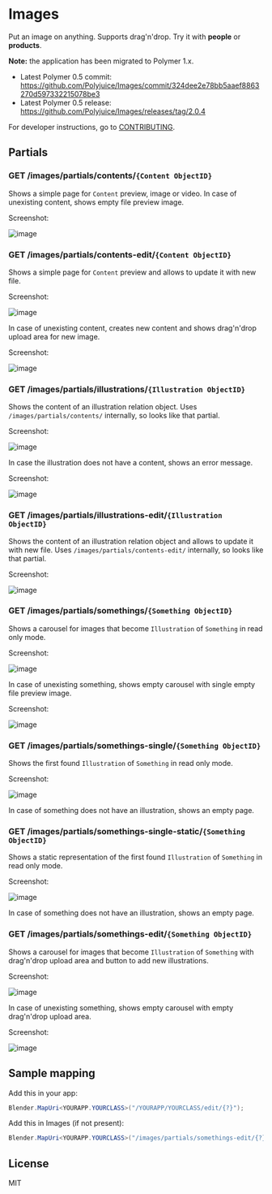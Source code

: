 # Images

Put an image on anything. Supports drag'n'drop. Try it with **people** or **products**.

 **Note:** the application has been migrated to Polymer 1.x.
- Latest Polymer 0.5 commit: https://github.com/Polyjuice/Images/commit/324dee2e78bb5aaef8863270d597332215078be3
- Latest Polymer 0.5 release: https://github.com/Polyjuice/Images/releases/tag/2.0.4

For developer instructions, go to [CONTRIBUTING](CONTRIBUTING.md).

## Partials

### GET /images/partials/contents/`{Content ObjectID}`

Shows a simple page for `Content` preview, image or video. In case of unexisting content, shows empty file preview image.

Screenshot:

![image](docs/screenshot-content.png)

### GET /images/partials/contents-edit/`{Content ObjectID}`

Shows a simple page for `Content` preview and allows to update it with new file.

Screenshot:

![image](docs/screenshot-content-edit.png)

In case of unexisting content, creates new content and shows drag'n'drop upload area for new image.

Screenshot:

![image](docs/screenshot-content-edit-empty.png)

### GET /images/partials/illustrations/`{Illustration ObjectID}`

Shows the content of an illustration relation object. Uses `/images/partials/contents/` internally, so looks like that partial.

Screenshot:

![image](docs/screenshot-illustrations.png)

In case the illustration does not have a content, shows an error message.

Screenshot:

![image](docs/screenshot-illustrations-error.png)

### GET /images/partials/illustrations-edit/`{Illustration ObjectID}`

Shows the content of an illustration relation object and allows to update it with new file. Uses `/images/partials/contents-edit/` internally, so looks like that partial.

Screenshot:

![image](docs/screenshot-illustrations-edit.png)

### GET /images/partials/somethings/`{Something ObjectID}`

Shows a carousel for images that become `Illustration` of `Something` in read only mode.

Screenshot:

![image](docs/screenshot-somethings.png)

In case of unexisting something, shows empty carousel with single empty file preview image.

Screenshot:

![image](docs/screenshot-somethings-empty.png)

### GET /images/partials/somethings-single/`{Something ObjectID}`

Shows the first found `Illustration` of `Something` in read only mode.

Screenshot:

![image](docs/screenshot-somethings-single.png)

In case of something does not have an illustration, shows an empty page.

### GET /images/partials/somethings-single-static/`{Something ObjectID}`

Shows a static representation of the first found `Illustration` of `Something` in read only mode.

Screenshot:

![image](docs/screenshot-somethings-single-static.png)

In case of something does not have an illustration, shows an empty page.

### GET /images/partials/somethings-edit/`{Something ObjectID}`

Shows a carousel for images that become `Illustration` of `Something` with drag'n'drop upload area and button to add new illustrations.

Screenshot:

![image](docs/screenshot-somethings-edit.png)

In case of unexisting something, shows empty carousel with empty drag'n'drop upload area.

Screenshot:

![image](docs/screenshot-somethings-edit-empty.png)

## Sample mapping

Add this in your app:

```cs
Blender.MapUri<YOURAPP.YOURCLASS>("/YOURAPP/YOURCLASS/edit/{?}");
```

Add this in Images (if not present):

```cs
Blender.MapUri<YOURAPP.YOURCLASS>("/images/partials/somethings-edit/{?}");
```

## License

MIT

